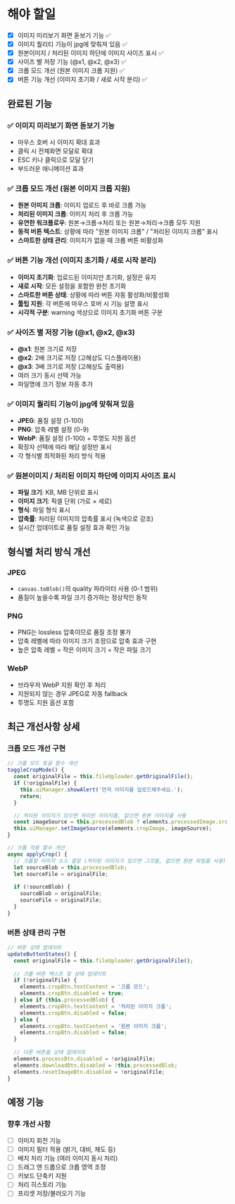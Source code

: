 # 해야 할일
 - [x] 이미지 미리보기 화면 돋보기 기능 ✅
 - [x] 이미지 퀄리티 기능이 jpg에 맞춰져 있음 ✅
 - [x] 원본이미지 / 처리된 이미지 하단에 이미지 사이즈 표시 ✅
 - [x] 사이즈 별 저장 기능 (@x1, @x2, @x3) ✅
 - [x] 크롭 모드 개선 (원본 이미지 크롭 지원) ✅
 - [x] 버튼 기능 개선 (이미지 초기화 / 새로 시작 분리) ✅

## 완료된 기능
### ✅ 이미지 미리보기 화면 돋보기 기능
- 마우스 호버 시 이미지 확대 효과
- 클릭 시 전체화면 모달로 확대
- ESC 키나 클릭으로 모달 닫기
- 부드러운 애니메이션 효과

### ✅ 크롭 모드 개선 (원본 이미지 크롭 지원)
- **원본 이미지 크롭**: 이미지 업로드 후 바로 크롭 가능
- **처리된 이미지 크롭**: 이미지 처리 후 크롭 가능
- **유연한 워크플로우**: 원본→크롭→처리 또는 원본→처리→크롭 모두 지원
- **동적 버튼 텍스트**: 상황에 따라 "원본 이미지 크롭" / "처리된 이미지 크롭" 표시
- **스마트한 상태 관리**: 이미지가 없을 때 크롭 버튼 비활성화

### ✅ 버튼 기능 개선 (이미지 초기화 / 새로 시작 분리)
- **이미지 초기화**: 업로드된 이미지만 초기화, 설정은 유지
- **새로 시작**: 모든 설정을 포함한 완전 초기화
- **스마트한 버튼 상태**: 상황에 따라 버튼 자동 활성화/비활성화
- **툴팁 지원**: 각 버튼에 마우스 호버 시 기능 설명 표시
- **시각적 구분**: warning 색상으로 이미지 초기화 버튼 구분

### ✅ 사이즈 별 저장 기능 (@x1, @x2, @x3)
- **@x1**: 원본 크기로 저장
- **@x2**: 2배 크기로 저장 (고해상도 디스플레이용)
- **@x3**: 3배 크기로 저장 (고해상도 출력용)
- 여러 크기 동시 선택 가능
- 파일명에 크기 정보 자동 추가

### ✅ 이미지 퀄리티 기능이 jpg에 맞춰져 있음
- **JPEG**: 품질 설정 (1-100)
- **PNG**: 압축 레벨 설정 (0-9)
- **WebP**: 품질 설정 (1-100) + 투명도 지원 옵션
- 확장자 선택에 따라 해당 설정만 표시
- 각 형식별 최적화된 처리 방식 적용

### ✅ 원본이미지 / 처리된 이미지 하단에 이미지 사이즈 표시
- **파일 크기**: KB, MB 단위로 표시
- **이미지 크기**: 픽셀 단위 (가로 × 세로)
- **형식**: 파일 형식 표시
- **압축률**: 처리된 이미지의 압축률 표시 (녹색으로 강조)
- 실시간 업데이트로 품질 설정 효과 확인 가능

## 형식별 처리 방식 개선
### JPEG
- `canvas.toBlob()`의 quality 파라미터 사용 (0-1 범위)
- 품질이 높을수록 파일 크기 증가하는 정상적인 동작

### PNG
- PNG는 lossless 압축이므로 품질 조정 불가
- 압축 레벨에 따라 이미지 크기 조정으로 압축 효과 구현
- 높은 압축 레벨 = 작은 이미지 크기 = 작은 파일 크기

### WebP
- 브라우저 WebP 지원 확인 후 처리
- 지원되지 않는 경우 JPEG로 자동 fallback
- 투명도 지원 옵션 포함

## 최근 개선사항 상세

### 크롭 모드 개선 구현
```javascript
// 크롭 모드 토글 함수 개선
toggleCropMode() {
  const originalFile = this.fileUploader.getOriginalFile();
  if (!originalFile) {
    this.uiManager.showAlert('먼저 이미지를 업로드해주세요.');
    return;
  }

  // 처리된 이미지가 있으면 처리된 이미지를, 없으면 원본 이미지를 사용
  const imageSource = this.processedBlob ? elements.processedImage.src : elements.originalImage.src;
  this.uiManager.setImageSource(elements.cropImage, imageSource);
}

// 크롭 적용 함수 개선
async applyCrop() {
  // 크롭할 이미지 소스 결정 (처리된 이미지가 있으면 그것을, 없으면 원본 파일을 사용)
  let sourceBlob = this.processedBlob;
  let sourceFile = originalFile;
  
  if (!sourceBlob) {
    sourceBlob = originalFile;
    sourceFile = originalFile;
  }
}
```

### 버튼 상태 관리 구현
```javascript
// 버튼 상태 업데이트
updateButtonStates() {
  const originalFile = this.fileUploader.getOriginalFile();
  
  // 크롭 버튼 텍스트 및 상태 업데이트
  if (!originalFile) {
    elements.cropBtn.textContent = '크롭 모드';
    elements.cropBtn.disabled = true;
  } else if (this.processedBlob) {
    elements.cropBtn.textContent = '처리된 이미지 크롭';
    elements.cropBtn.disabled = false;
  } else {
    elements.cropBtn.textContent = '원본 이미지 크롭';
    elements.cropBtn.disabled = false;
  }
  
  // 다른 버튼들 상태 업데이트
  elements.processBtn.disabled = !originalFile;
  elements.downloadBtn.disabled = !this.processedBlob;
  elements.resetImageBtn.disabled = !originalFile;
}
```

## 예정 기능
### 향후 개선 사항
- [ ] 이미지 회전 기능
- [ ] 이미지 필터 적용 (밝기, 대비, 채도 등)
- [ ] 배치 처리 기능 (여러 이미지 동시 처리)
- [ ] 드래그 앤 드롭으로 크롭 영역 조정
- [ ] 키보드 단축키 지원
- [ ] 처리 히스토리 기능
- [ ] 프리셋 저장/불러오기 기능 